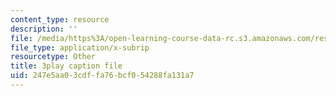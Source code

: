 ```yaml
---
content_type: resource
description: ''
file: /media/https%3A/open-learning-course-data-rc.s3.amazonaws.com/res-6-006-video-demonstrations-in-lasers-and-optics-spring-2008/247e5aa03cdffa76bcf054288fa131a7_uKBaTKZa6c.srt
file_type: application/x-subrip
resourcetype: Other
title: 3play caption file
uid: 247e5aa0-3cdf-fa76-bcf0-54288fa131a7
---
```


